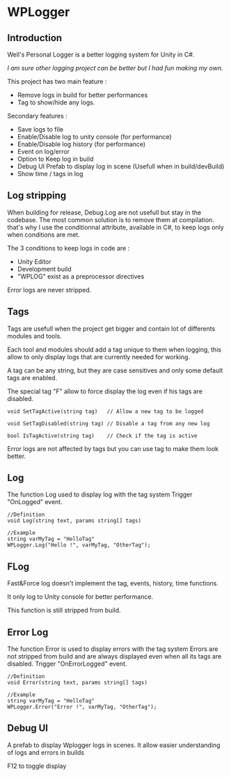 # WPLogger

## Introduction

Well's Personal Logger is a better logging system for Unity in C#.

_I am sure other logging project can be better but I had fun making my own._

This project has two main feature : 
- Remove logs in build for better performances
- Tag to show/hide any logs.

Secondary features :
- Save logs to file
- Enable/Disable log to unity console (for performance)
- Enable/Disable log history (for performance)
- Event on log/error
- Option to Keep log in build
- Debug UI Prefab to display log in scene (Usefull when in build/devBuild)
- Show time / tags in log

## Log stripping
When building for release, Debug.Log are not usefull but stay in the codebase. The most common solution is to remove them at compilation. that's why I use the conditionnal attribute, available in C#, to keep logs only when conditions are met.

The 3 conditions to keep logs in code are :
- Unity Editor
- Development build
- "WPLOG" exist as a preprocessor directives

Error logs are never stripped.

## Tags
Tags are usefull when the project get bigger and contain lot of differents modules and tools.

Each tool and modules should add a tag unique to them when logging, this allow to only display logs that are currently needed for working.

A tag can be any string, but they are case sensitives and only some default tags are enabled.

The special tag "F" allow to force display the log even if his tags are disabled.

```
void SetTagActive(string tag)   // Allow a new tag to be logged

void SetTagDisabled(string tag) // Disable a tag from any new log

bool IsTagActive(string tag)    // Check if the tag is active
```

Error logs are not affected by tags but you can use tag to make them look better.

## Log
The function Log used to display log with the tag system
Trigger "OnLogged" event.
```
//Definition
void Log(string text, params string[] tags)

//Example
string varMyTag = "HelloTag"
WPLogger.Log("Hello !", varMyTag, "OtherTag");
```


## FLog
Fast&Force log doesn't implement the tag, events, history, time functions.

It only log to Unity console for better performance.

This function is still stripped from build.

## Error Log
The function Error is used to display errors with the tag system
Errors are not stripped from build and are always displayed even when all its tags are disabled.
Trigger "OnErrorLogged" event.

```
//Definition
void Error(string text, params string[] tags)

//Example
string varMyTag = "HelloTag"
WPLogger.Error("Error !", varMyTag, "OtherTag");
```

## Debug UI
A prefab to display Wplogger logs in scenes.
It allow easier understanding of logs and errors in builds

F12 to toggle display
